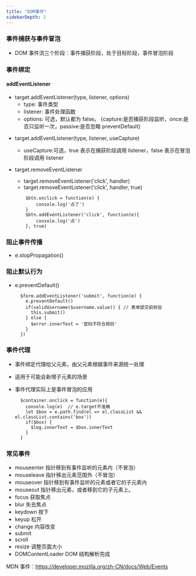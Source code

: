 ```yaml
---
title: "DOM事件"
sidebarDepth: 2
---
```


### 事件捕获与事件冒泡

- DOM 事件流三个阶段：事件捕获阶段，处于目标阶段，事件冒泡阶段

### 事件绑定

#### addEventListener

- target.addEventListener(type, listener, options)
  - type: 事件类型
  - listener: 事件处理函数
  - options: 可选，默认都为 false。
    {capture:是否捕获阶段监听，once:是否只监听一次，passive:是否忽略 preventDefault}

* target.addEventListener(type, listener, useCapture)
  - useCapture:可选，true 表示在捕获阶段调用 listener，false 表示在冒泡阶段调用 listener
* target.removeEventListener

  - target.removeEventListener('click', handler)
  - target.removeEventListener('click', handler, true)

  ```
      $btn.onclick = function(e) {
          console.log('点了')
      }
      $btn.addEventListener('click', function(e){
          console.log('点')
      }, true)
  ```

### 阻止事件传播

- e.stopPropagation()

### 阻止默认行为

- e.preventDefault()
  ```
    $form.addEventListener('submit', function(e) {
      e.preventDefault()
      if(validUsername($username.value)) { // 表单提交前校验
        this.submit()
      } else {
        $error.innerText = '密码不符合规则'
      }
    })
  ```

### 事件代理

- 事件绑定代理给父元素，由父元素根据事件来源统一处理

- 适用于可能会新增子元素的场景
- 事件代理实际上是事件冒泡的应用
  ```
    $container.onclick = function(e){
      console.log(e)  // e.target不准确
      let $box = e.path.find(el => el.classList && el.classList.contains('box'))
      if($box) {
        $log.innerText = $box.innerText
      }
    }
  ```

### 常见事件

- mouseenter 指针移到有事件监听的元素内（不冒泡）
- mouseleave 指针移出元素范围外（不冒泡）
- mouseover 指针移到有事件监听的元素或者它的子元素内
- mouseout 指针移出元素，或者移到它的子元素上。
- focus 获取焦点
- blur 失去焦点
- keydown 按下
- keyup 松开
- change 内容改变
- submit
- scroll
- resize 调整页面大小
- DOMContentLoader DOM 结构解析完成

MDN 事件：https://developer.mozilla.org/zh-CN/docs/Web/Events
